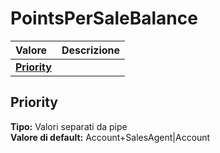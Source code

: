 # PointsPerSaleBalance

| Valore | Descrizione |
| :--- | :--- |
| [**Priority**](pointspersalebalance.md#priority) |  |

## Priority

**Tipo:** Valori separati da pipe  
**Valore di default:** Account+SalesAgent\|Account
